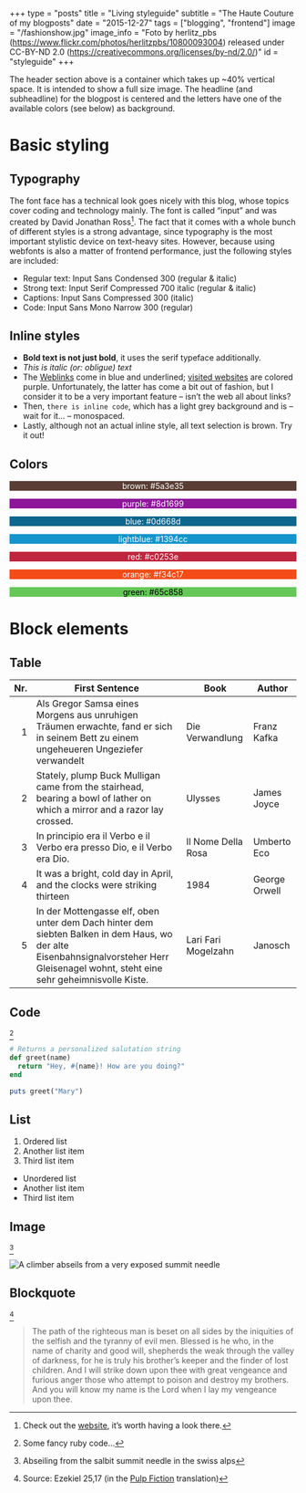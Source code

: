 +++
type = "posts"
title = "Living styleguide"
subtitle = "The Haute Couture of my blogposts"
date = "2015-12-27"
tags = ["blogging", "frontend"]
image = "/fashionshow.jpg"
image_info = "Foto by herlitz_pbs (https://www.flickr.com/photos/herlitzpbs/10800093004) released under CC-BY-ND 2.0 (https://creativecommons.org/licenses/by-nd/2.0/)"
id = "styleguide"
+++

The header section above is a container which takes up ~40% vertical space. It is intended to show a full size image. The headline (and subheadline) for the blogpost is centered and the letters have one of the available colors (see below) as background.

# Basic styling

## Typography

The font face has a technical look goes nicely with this blog, whose topics cover coding and technology mainly. The font is called “input” and was created by David Jonathan Ross[^1]. The fact that it comes with a whole bunch of different styles is a strong advantage, since typography is the most important stylistic device on text-heavy sites. However, because using webfonts is also a matter of frontend performance, just the following styles are included:

- Regular text: Input Sans Condensed 300 (regular & italic)
- Strong text: Input Serif Compressed 700 italic (regular & italic)
- Captions: Input Sans Compressed 300 (italic)
- Code: Input Sans Mono Narrow 300 (regular)

## Inline styles

- **Bold text is not just bold**, it uses the serif typeface additionally.
- *This is italic (or: obligue) text*
- The <a href="#foo" onclick="return false" class="link">Weblinks</a> come in blue and underlined; <a href="#foo" onclick="return false" class="link--visited">visited websites</a> are colored purple. Unfortunately, the latter has come a bit out of fashion, but I consider it to be a very important feature – isn’t the web all about links?
- Then, `there is inline code`, which has a light grey background and is – wait for it… – monospaced.
- Lastly, although not an actual inline style, all text selection is brown. Try it out!

## Colors

<p style="background-color:#5a3e35;text-align:center;color:#fff;">brown: #5a3e35</p>
<p style="background-color:#8d1699;text-align:center;color:#fff;">purple: #8d1699</p>
<p style="background-color:#0d668d;text-align:center;color:#fff;">blue: #0d668d</p>
<p style="background-color:#1394cc;text-align:center;color:#fff;">lightblue: #1394cc</p>
<p style="background-color:#c0253e;text-align:center;color:#fff;">red: #c0253e</p>
<p style="background-color:#f34c17;text-align:center;color:#fff;">orange: #f34c17</p>
<p style="background-color:#65c858;text-align:center;color:#000;">green: #65c858</p>

# Block elements

## Table

|Nr.|First Sentence|Book|Author|
|--:|--------------|----|------|
|  1|Als Gregor Samsa eines Morgens aus unruhigen Träumen erwachte, fand er sich in seinem Bett zu einem ungeheueren Ungeziefer verwandelt|Die Verwandlung|Franz Kafka|
|  2|Stately, plump Buck Mulligan came from the stairhead, bearing a bowl of lather on which a mirror and a razor lay crossed.|Ulysses|James Joyce|
|  3|In principio era il Verbo e il Verbo era presso Dio, e il Verbo era Dio.|Il Nome Della Rosa|Umberto Eco|
|  4|It was a bright, cold day in April, and the clocks were striking thirteen|1984|George Orwell|
|  5|In der Mottengasse elf, oben unter dem Dach hinter dem siebten Balken in dem Haus, wo der alte Eisenbahnsignalvorsteher Herr Gleisenagel wohnt, steht eine sehr geheimnisvolle Kiste.|Lari Fari Mogelzahn|Janosch|

## Code

[^2]

```Ruby
# Returns a personalized salutation string
def greet(name)
  return "Hey, #{name}! How are you doing?"
end

puts greet("Mary")
```

## List

1. Ordered list
2. Another list item
3. Third list item

- Unordered list
- Another list item
- Third list item

## Image

[^3]

![A climber abseils from a very exposed summit needle](/salbit.jpg)

## Blockquote

[^4]

> The path of the righteous man is beset on all sides by the iniquities of the selfish and the tyranny of evil men. Blessed is he who, in the name of charity and good will, shepherds the weak through the valley of darkness, for he is truly his brother’s keeper and the finder of lost children. And I will strike down upon thee with great vengeance and furious anger those who attempt to poison and destroy my brothers. And you will know my name is the Lord when I lay my vengeance upon thee.

[^1]: Check out the [website](http://input.fontbureau.com), it’s worth having a look there.
[^2]: Some fancy ruby code…
[^3]: Abseiling from the salbit summit needle in the swiss alps
[^4]: Source: Ezekiel 25,17 (in the [Pulp Fiction](https://www.youtube.com/watch?v=BdxD8DWt_pU) translation)
